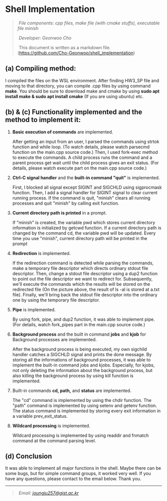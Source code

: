 # Shell Implementation

> ​	*File components: cpp files, make file (with cmake stuffs), executable file minish*
>
> ​	*Developer: Geonwoo Cho* 
>
> ​	This document is written as a markdown file. (https://github.com/Cho-Geonwoo/shell_implementation)



## (a) Compiling method: 

I compiled the files on the WSL environment. After finding HW3_SP file and moving to that directory, you can compile .cpp files by using command __make__. You should be sure to download make and cmake by using __sudo apt install make & sudo apt install cmake__ (If you are using ubuntu) etc. 



## (b) & (c) Functionality implemented and the method to implement it:

1. __Basic execution of commands__ are implemented.

   After getting an input from an user, I parsed the commands using strtok function and while loop. (To watch details, please watch parsecmd function on the main.cpp source code.) Then, I used fork-exec method to execute the commands. A child process runs the command and a parent process get wait until the child process gives an exit status. (For details, please watch execute part on the main.cpp source code.)

   

2. __Ctrl-C signal handler__ and the __built-in command "quit"__ is implemented.

   First, I blocked all signal except SIGINT and SIGCHLD using sigprocmask function. Then, I add a signal handler for SIGINT signal to clear current running process. If the command is quit, "minish" clears all running processes and quit "minish" by calling exit function.

   

3. __Current directory path is printed__ in a prompt.

   If "minish" is created, the variable pwd which stores current directory information is initialized by getcwd function. If a current directory path is changed by the command cd, the variable pwd will be updated. Every time you use "minish", current directory path will be printed in the prompt

   

4. __Redirection__ is implemented.

   If the redirection command is detected while parsing the commands, make a temporary file descriptor which directs ordinary stdout file descriptor. Then, change a stdout file descriptor using a dup2 function to point out the file descriptor we want to redirect for. Subsequently, we'll execute the commands which the results will be stored on the redirected file (On the picture above, the result of ls -al is stored at a.txt file). Finally, we'll bring back the stdout file descriptor into the ordinary one by using the temporary file descriptor.



5. __Pipe__ is implemented.
   
   By using fork, pipe, and dup2 function, it was able to implement pipe. (For details, watch fork_pipes part in the main.cpp source code.)
   
   
   
6. __Background process__ and the built in command __jobs__ and __kjob__ for Background processes are implemented.

   After the background process is being executed, my own sigchild handler catches a SIGCHLD signal and prints the done message. By storing all the informations of background processes, it was able to implement the built-in command jobs and kjobs. Especially, for kjobs, not only deleting the information about the background process, but also killing the background process by using kill function is implemented.

   

7. Built-in commands __cd, path,__ and __status__ are implemented.

   The "cd" command is implemented by using the chdir function. The "path" command is implemented by using setenv and getenv function. The status command is implemented by storing every exit information in a variable prev_exit_status.

   

8. __Wildcard processing__ is implemented.

   Wildcard processing is implemented by using readdir and fnmatch command at the command parsing level.

   

## (d) Conclusion

It was able to implement all major functions in the shell. Maybe there can be some bugs, but for simple command groups, it worked very well. If you have any questions, please contact to the email below. Thank you.



----

> ​	*Email: joungju257@gist.ac.kr*
>
